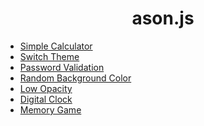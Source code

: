 <h1 align="center">ason.js</h1>

<ul>
  <li><a href="https://github.com/afsharsharifi/ason.js/tree/master/SimpleCalculator">Simple Calculator</a></li>
  <li><a href="https://github.com/afsharsharifi/ason.js/tree/master/SwitchTheme">Switch Theme</a></li>
  <li><a href="https://github.com/afsharsharifi/ason.js/tree/master/PasswordValidation">Password Validation</a></li>
  <li><a href="https://github.com/afsharsharifi/ason.js/tree/master/RandomBackgroundColor">Random Background Color</a></li>
  <li><a href="https://github.com/afsharsharifi/ason.js/tree/master/LowOpacity">Low Opacity</a></li>
  <li><a href="https://github.com/afsharsharifi/ason.js/tree/master/DigitalClock">Digital Clock</a></li>
  <li><a href="https://github.com/afsharsharifi/ason.js/tree/master/MemoryGame">Memory Game</a></li>
</ul>
